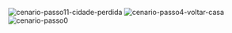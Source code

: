 ![cenario-passo11-cidade-perdida](https://github.com/user-attachments/assets/c7ffd3f1-ee31-4744-9d00-e93cf282ff1e)
![cenario-passo4-voltar-casa](https://github.com/user-attachments/assets/2b5205aa-5cb9-47a6-a95d-65faf311a282)
![cenario-passo0](https://github.com/user-attachments/assets/e3cb7b24-93f7-43c9-993f-dc8aac2d6924)
